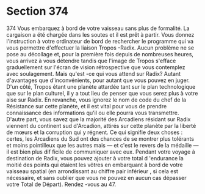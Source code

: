 # Section 374

374
Vous embarquez à bord de votre vaisseau sans plus de formalité.
La cargaison a été chargée dans les soutes et il est prêt  à partir.
Vous donnez l'instruction à votre ordinateur de bord de
rechercher le programme qui va vous permettre d'effectuer la
liaison Tropos -Radix. Aucun problème ne se pose au décollage
et, pour la première fois depuis de nombreuses heures, vous
arrivez  à vous détendre tandis que l'image de Tropos s'efface
graduellement sur l'écran de vision rétrospective que vous
contemplez avec soulagement. Mais qu'est -ce qui vous attend sur
Radix? Autant d'avantages que d'inconvénients, pour autant que
vous pouvez en juger. D'un côté, Tropos étant une planète
attardée tant sur le plan technologique que sur le plan culturel, il
y a tout lieu de penser que vous serez plus à votre aise sur Radix.
En revanche, vous ignorez le nom de code du chef de la
Résistance sur cette planète, et il est vital pour vous de prendre
connaissance des informations qu'il ou elle pourra vous
transmettre. D'autre part, vous savez que la majorité des
Arcadiens résidant sur Radix viennent du continent sud
d'Arcadion, attirés sur cette planète par  la liberté de mœurs et la
corruption qui y régnent. Ce qui signifie deux choses : certes, les
Arcadiens du Sud ont des chances de se montrer plus tolérants et
moins pointilleux que les autres mais — et c'est le revers de la
médaille — il est bien plus dif ficile de communiquer avec eux.
Pendant votre voyage à destination de Radix, vous pouvez
ajouter à votre total d 'endurance  la moitié des points qui
étaient les vôtres en embarquant à bord de votre vaisseau spatial
(en arrondissant au chiffre pair inférieur , si cela est nécessaire, et
sans oublier que vous ne pouvez en aucun cas dépasser votre
Total de Départ). Rendez -vous au 47.